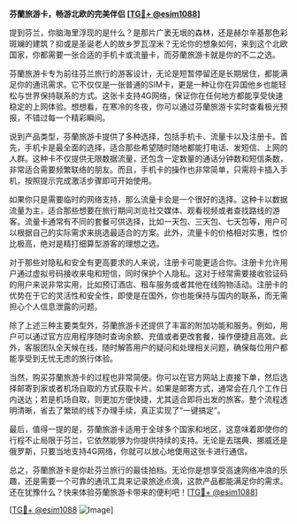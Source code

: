 **芬蘭旅游卡，畅游北欧的完美伴侣 [[TG💪+ @esim1088](https://t.me/s/esim1088)]**

提到芬兰，你脑海里浮现的是什么？是那片广袤无垠的森林，还是赫尔辛基那色彩斑斓的建筑？抑或是圣诞老人的故乡罗瓦涅米？无论你的想象如何，来到这个北欧国家，你都需要一张合适的手机卡或流量卡，而芬蘭旅游卡就是你的不二之选。

芬蘭旅游卡专为前往芬兰旅行的游客设计，无论是短暂停留还是长期居住，都能满足你的通讯需求。它不仅仅是一张普通的SIM卡，更是一种让你在异国他乡也能轻松与世界保持联系的方式。这张卡支持4G网络，保证你在任何地方都能享受快速稳定的上网体验。想想看，在寒冷的冬夜，你可以通过芬蘭旅游卡实时查看极光预报，不错过每一个精彩瞬间。

说到产品类型，芬蘭旅游卡提供了多种选择，包括手机卡、流量卡以及注册卡。首先，手机卡是最全面的选择，适合那些希望随时随地都能打电话、发短信、上网的人群。这种卡不仅提供无限数据流量，还包含一定数量的通话分钟数和短信条数，非常适合需要频繁联络的朋友。而且，手机卡的操作也非常简单，只需将卡插入手机，按照提示完成激活步骤即可开始使用。

如果你只是需要临时的网络支持，那么流量卡会是一个很好的选择。这种卡以数据流量为主，适合那些想要在旅行期间浏览社交媒体、观看视频或者查找路线的游客。流量卡通常有不同的套餐可供选择，比如一天包、三天包、七天包等，用户可以根据自己的实际需求来挑选最适合的方案。此外，流量卡的价格相对实惠，性价比极高，绝对是精打细算型游客的理想之选。

对于那些对隐私和安全有更高要求的人来说，注册卡可能更适合你。注册卡允许用户通过虚拟号码接收来电和短信，同时保护个人隐私。这对于经常需要接收验证码的用户来说非常实用，比如预订酒店、租车服务或者其他在线购物活动。注册卡的优势在于它的灵活性和安全性，即使是在国外，你也能保持与国内的联系，而无需担心个人信息泄露的问题。

除了上述三种主要类型外，芬蘭旅游卡还提供了丰富的附加功能和服务。例如，用户可以通过官方应用程序随时查询余额、充值或者更改套餐，操作便捷且高效。此外，客服团队全天候在线，随时解答用户的疑问和处理相关问题，确保每位用户都能享受到无忧无虑的旅行体验。

当然，购买芬蘭旅游卡的过程也非常简便。你可以在官方网站上直接下单，然后选择邮寄到家或者机场自取的方式获取卡片。如果是邮寄方式，通常会在几个工作日内送达；若是机场自取，则更加方便快捷，尤其适合即将出发的旅客。整个流程透明清晰，省去了繁琐的线下办理手续，真正实现了“一键搞定”。

最后，值得一提的是，芬蘭旅游卡适用于全球多个国家和地区，这意味着即使你的行程不止局限于芬兰，它依然能够为你提供持续的支持。无论是去瑞典、挪威还是俄罗斯，只要当地支持4G网络，你就可以放心地使用这张卡进行通信。

总之，芬蘭旅游卡是你赴芬兰旅行的最佳拍档。无论你是想享受高速网络冲浪的乐趣，还是需要一个可靠的通讯工具来记录旅途点滴，这款产品都能满足你的需求。还在犹豫什么？快来体验芬蘭旅游卡带来的便利吧！[[TG💪+ @esim1088](https://t.me/s/esim1088)]

[[TG💪+ @esim1088](https://t.me/s/esim1088) ![Image](https://i.postimg.cc/4NQfJmqS/Snipaste-2025-05-13-00-14-12.png)]